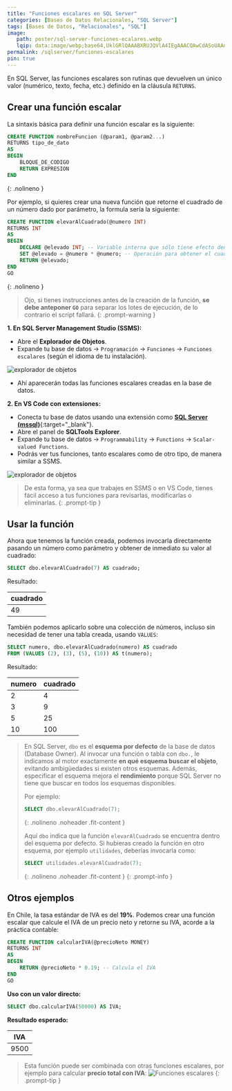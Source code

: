 ```yaml
---
title: "Funciones escalares en SQL Server"
categories: [Bases de Datos Relacionales, "SQL Server"]
tags: [Bases de Datos, "Relacionales", "SQL"]
image:
   path: poster/sql-server-funciones-ecalares.webp
   lqip: data:image/webp;base64,UklGRlQAAABXRUJQVlA4IEgAAACQAwCdASoUAAoAPzmIulOvKSWisAgB4CcJYwCuHBuDM9O4IBSAAPb0pCMXQPNKwFHieDMpwzltavl8Ea1AXfcdri3lpATAAAA=
permalink: /sqlserver/funciones-escalares
pin: true
---
```


En SQL Server, las funciones escalares son rutinas que devuelven un único valor (numérico, texto, fecha, etc.) definido en la cláusula `RETURNS`.

## Crear una función escalar

La sintaxis básica para definir una función escalar es la siguiente:

```sql
CREATE FUNCTION nombreFuncion (@param1, @param2...)
RETURNS tipo_de_dato
AS
BEGIN
    BLOQUE_DE_CODIGO
    RETURN EXPRESION
END
```
{: .nolineno }


Por ejemplo, si quieres crear una nueva función que retorne el cuadrado de un número dado por parámetro, la formula sería la siguiente:

```sql
CREATE FUNCTION elevarAlCuadrado(@numero INT)
RETURNS INT
AS
BEGIN
    DECLARE @elevado INT; -- Variable interna que sólo tiene efecto dentro de este bloque
    SET @elevado = @numero * @numero; -- Operación para obtener el cuadrado del número dado
    RETURN @elevado;
END
GO
```
{: .nolineno }

> Ojo, si tienes instrucciones antes de la creación de la función, **se debe anteponer `GO`** para separar los lotes de ejecución, de lo contrario el script fallará.
{: .prompt-warning }


**1. En SQL Server Management Studio (SSMS):**

* Abre el **Explorador de Objetos**.
* Expande tu base de datos → `Programación` → `Funciones`  → `Funciones escalares` (según el idioma de tu instalación).

![explorador de objetos](sqlserver/sqlserver-ssms-explorer-scalar-function.webp)

* Ahí aparecerán todas las funciones escalares creadas en la base de datos.

**2. En VS Code con extensiones:**

* Conecta tu base de datos usando una extensión como [**SQL Server (mssql)**](https://marketplace.visualstudio.com/items?itemName=ms-mssql.mssql){:target="_blank"}.
* Abre el panel de **SQLTools Explorer**.
* Expande tu base de datos → `Programmability` → `Functions`  → `Scalar-valued Functions`.
* Podrás ver tus funciones, tanto escalares como de otro tipo, de manera similar a SSMS.

![explorador de objetos](sqlserver/sqlserver-vscode-explorer-scalar-function.webp)

> De esta forma, ya sea que trabajes en SSMS o en VS Code, tienes fácil acceso a tus funciones para revisarlas, modificarlas o eliminarlas.
{: .prompt-tip }

## Usar la función

Ahora que tenemos la función creada, podemos invocarla directamente pasando un número como parámetro y obtener de inmediato su valor al cuadrado:

```sql
SELECT dbo.elevarAlCuadrado(7) AS cuadrado;
```

Resultado:

| cuadrado |
| -------- |
| 49       |


También podemos aplicarlo sobre una colección de números, incluso sin necesidad de tener una tabla creada, usando `VALUES`:

```sql
SELECT numero, dbo.elevarAlCuadrado(numero) AS cuadrado
FROM (VALUES (2), (3), (5), (10)) AS t(numero);
```

Resultado:

| numero | cuadrado |
| ------ | -------- |
| 2      | 4        |
| 3      | 9        |
| 5      | 25       |
| 10     | 100      |


> En SQL Server, `dbo` es el **esquema por defecto** de la base de datos (Database Owner).
> Al invocar una función o tabla con `dbo.`, le indicamos al motor exactamente **en qué esquema buscar el objeto**, evitando ambigüedades si existen otros esquemas.
> Además, especificar el esquema mejora el **rendimiento** porque SQL Server no tiene que buscar en todos los esquemas disponibles.
>
> Por ejemplo:
>
> ```sql
> SELECT dbo.elevarAlCuadrado(7);
> ```
> {: .nolineno .noheader .fit-content }
>
> Aquí `dbo` indica que la función `elevarAlCuadrado` se encuentra dentro del esquema por defecto.
> Si hubieras creado la función en otro esquema, por ejemplo `utilidades`, deberías invocarla como:
>
> ```sql
> SELECT utilidades.elevarAlCuadrado(7);
> ```
> {: .nolineno .noheader .fit-content }
{: .prompt-info }

## Otros ejemplos

En Chile, la tasa estándar de IVA es del **19%**. Podemos crear una función escalar que calcule el IVA de un precio neto y retorne su IVA, acorde a la práctica contable:

```sql
CREATE FUNCTION calcularIVA(@precioNeto MONEY)
RETURNS INT
AS
BEGIN
    RETURN @precioNeto * 0.19; -- Calcula el IVA
END
GO
```

**Uso con un valor directo:**

```sql
SELECT dbo.calcularIVA(50000) AS IVA;
```

**Resultado esperado:**

| IVA  |
| ---- |
| 9500 |

> Esta función puede ser combinada con otras funciones escalares, por ejemplo para calcular **precio total con IVA**:
![Funciones escalares](sqlserver/sql-server-funciones-ecalares-iva-precio-total.webp)
{: .prompt-tip }